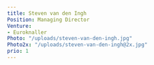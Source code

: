 ```yaml
---
title: Steven van den Ingh
Position: Managing Director
Venture:
- Euroknaller
Photo: "/uploads/steven-van-den-ingh.jpg"
Photo2x: "/uploads/steven-van-den-ingh@2x.jpg"
prio: 1
---
```

